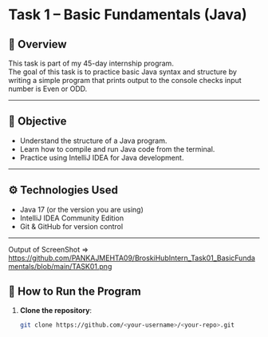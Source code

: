 # Task 1 – Basic Fundamentals (Java)

## 📌 Overview
This task is part of my 45-day internship program.  
The goal of this task is to practice basic Java syntax and structure by writing a simple program that prints output to the console
checks input number is Even or ODD.

---

## 🎯 Objective
- Understand the structure of a Java program.
- Learn how to compile and run Java code from the terminal.
- Practice using IntelliJ IDEA for Java development.

---

## ⚙️ Technologies Used
- Java 17 (or the version you are using)
- IntelliJ IDEA Community Edition
- Git & GitHub for version control

---
Output of ScreenShot => https://github.com/PANKAJMEHTA09/BroskiHubIntern_Task01_BasicFundamentals/blob/main/TASK01.png

## 🚀 How to Run the Program
1. **Clone the repository**:
   ```bash
   git clone https://github.com/<your-username>/<your-repo>.git


